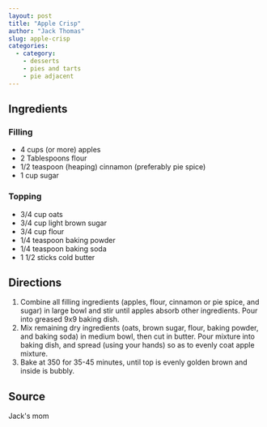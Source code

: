 ```yaml
---
layout: post
title: "Apple Crisp"
author: "Jack Thomas"
slug: apple-crisp
categories:
  - category:
    - desserts
    - pies and tarts
    - pie adjacent
---
```


## Ingredients

### Filling

- 4 cups (or more) apples
- 2 Tablespoons flour
- 1/2 teaspoon (heaping) cinnamon (preferably pie spice)
- 1 cup sugar

### Topping

- 3/4 cup oats
- 3/4 cup light brown sugar
- 3/4 cup flour
- 1/4 teaspoon baking powder
- 1/4 teaspoon baking soda
- 1 1/2 sticks cold butter

## Directions

1. Combine all filling ingredients (apples, flour, cinnamon or pie spice, and sugar) in large bowl and stir until apples absorb other ingredients. Pour into greased 9x9 baking dish.
2. Mix remaining dry ingredients (oats, brown sugar, flour, baking powder, and baking soda) in medium bowl, then cut in butter. Pour mixture into baking dish, and spread (using your hands) so as to evenly coat apple mixture.
3. Bake at 350 for 35-45 minutes, until top is evenly golden brown and inside is bubbly.

## Source

Jack's mom
